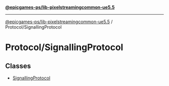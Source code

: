 [**@epicgames-ps/lib-pixelstreamingcommon-ue5.5**](../../README.md)

***

[@epicgames-ps/lib-pixelstreamingcommon-ue5.5](../../README.md) / Protocol/SignallingProtocol

# Protocol/SignallingProtocol

## Classes

- [SignallingProtocol](classes/SignallingProtocol.md)
